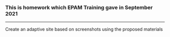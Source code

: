 ### This is homework which EPAM Training gave in September 2021
-------------------

Сreate an adaptive site based on screenshots using the proposed materials
